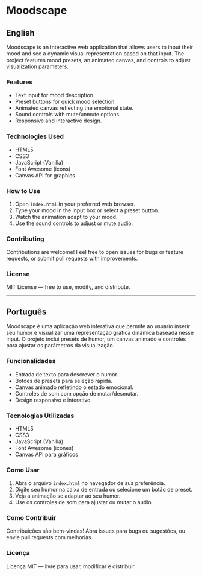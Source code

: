 # Moodscape

## English

Moodscape is an interactive web application that allows users to input their mood and see a dynamic visual representation based on that input. The project features mood presets, an animated canvas, and controls to adjust visualization parameters.

### Features

- Text input for mood description.
- Preset buttons for quick mood selection.
- Animated canvas reflecting the emotional state.
- Sound controls with mute/unmute options.
- Responsive and interactive design.

### Technologies Used

- HTML5
- CSS3
- JavaScript (Vanilla)
- Font Awesome (icons)
- Canvas API for graphics

### How to Use

1. Open `index.html` in your preferred web browser.
2. Type your mood in the input box or select a preset button.
3. Watch the animation adapt to your mood.
4. Use the sound controls to adjust or mute audio.

### Contributing

Contributions are welcome! Feel free to open issues for bugs or feature requests, or submit pull requests with improvements.

### License

MIT License — free to use, modify, and distribute.

---

## Português

Moodscape é uma aplicação web interativa que permite ao usuário inserir seu humor e visualizar uma representação gráfica dinâmica baseada nesse input. O projeto inclui presets de humor, um canvas animado e controles para ajustar os parâmetros da visualização.

### Funcionalidades

- Entrada de texto para descrever o humor.
- Botões de presets para seleção rápida.
- Canvas animado refletindo o estado emocional.
- Controles de som com opção de mutar/desmutar.
- Design responsivo e interativo.

### Tecnologias Utilizadas

- HTML5
- CSS3
- JavaScript (Vanilla)
- Font Awesome (ícones)
- Canvas API para gráficos

### Como Usar

1. Abra o arquivo `index.html` no navegador de sua preferência.
2. Digite seu humor na caixa de entrada ou selecione um botão de preset.
3. Veja a animação se adaptar ao seu humor.
4. Use os controles de som para ajustar ou mutar o áudio.

### Como Contribuir

Contribuições são bem-vindas! Abra issues para bugs ou sugestões, ou envie pull requests com melhorias.

### Licença

Licença MIT — livre para usar, modificar e distribuir.
